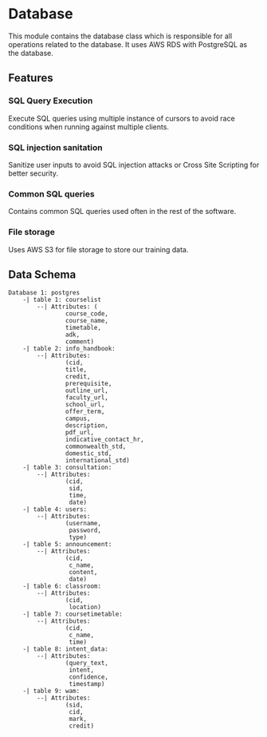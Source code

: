 # Database
This module contains the database class which is responsible for all operations related to the database. It uses AWS RDS with PostgreSQL as the database.

## Features
### SQL Query Execution
Execute SQL queries using multiple instance of cursors to avoid race conditions when running against multiple clients. 

### SQL injection sanitation
Sanitize user inputs to avoid SQL injection attacks or Cross Site Scripting for better security.

### Common SQL queries
Contains common SQL queries used often in the rest of the software.

### File storage
Uses AWS S3 for file storage to store our training data.

## Data Schema
```
Database 1: postgres
    -| table 1: courselist 
        --| Attributes: (
                course_code, 
                course_name, 
                timetable, 
                adk, 
                comment)
    -| table 2: info_handbook:
        --| Attributes: 
                (cid, 
                title, 
                credit, 
                prerequisite, 
                outline_url, 
                faculty_url, 
                school_url, 
                offer_term,           
                campus, 
                description, 
                pdf_url, 
                indicative_contact_hr, 
                commonwealth_std, 
                domestic_std,
                international_std)
    -| table 3: consultation:
        --| Attributes:
                (cid,
                 sid,
                 time,
                 date)
    -| table 4: users:
        --| Attributes:
                (username,
                 password,
                 type)
    -| table 5: announcement:
        --| Attributes:
                (cid,
                 c_name,
                 content,
                 date)
    -| table 6: classroom:
        --| Attributes:
                (cid,
                 location)
    -| table 7: coursetimetable:
        --| Attributes:
                (cid,
                 c_name,
                 time)
    -| table 8: intent_data:
        --| Attributes:
                (query_text,
                 intent,
                 confidence,
                 timestamp)
    -| table 9: wam:
        --| Attributes:
                (sid,
                 cid,
                 mark,
                 credit)
```